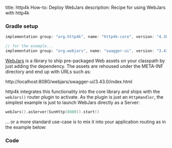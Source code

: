 title: http4k How-to: Deploy WebJars
description: Recipe for using WebJars with http4k 

### Gradle setup

```groovy
implementation group: "org.http4k", name: "http4k-core", version: "4.30.0.0"

// for the example...
implementation group: "org.webjars", name: "swagger-ui", version: "3.43.0"
```

[WebJars](https://www.webjars.org/) is a library to ship pre-packaged Web assets on your classpath by just adding the dependency. The assets are rehoused under the META-INF directory and end up with URLs such as: 

http://localhost:8080/webjars/swagger-ui/3.43.0/index.html

http4k integrates this functionality into the core library and ships with the `webJars()` router plugin to activate. As the plugin is just an `HttpHandler`, the simplest example is just to launch WebJars directly as a Server:

```kotlin
webJars().asServer(SunHttp(8080)).start()
```

... or a more standard use-case is to mix it into your application routing as in the example below:

### Code [<img class="octocat"/>](https://github.com/http4k/http4k/blob/master/src/docs/guide/howto/deploy_webjars/example.kt)

<script src="https://gist-it.appspot.com/https://github.com/http4k/http4k/blob/master/src/docs/guide/howto/deploy_webjars/example.kt"></script>
